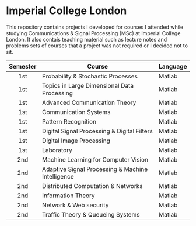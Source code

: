 # Imperial College London 

This repository contains projects I developed for courses I attended while studying Communications & Signal Processing (MSc) at Imperial College London. It also contais teaching material such as lecture notes and problems sets of courses that a project was not required or I decided not to sit.  


| Semester | Course                           | Language      |
| :------: | -------------------------------- | ------------- |
| 1st      | Probability & Stochastic Processes		      | Matlab        |
| 1st      | Topics in Large Dimensional Data Processing	      | Matlab        |
| 1st      | Advanced Communication Theory	      | Matlab        |
| 1st      | Communication Systems	      | Matlab        |
| 1st      | Pattern Recognition	      | Matlab        |
| 1st      | Digital Signal Processing & Digital Filters	      | Matlab        |
| 1st      | Digital Image Processing	      | Matlab        |
| 1st      | Laboratory	      | Matlab        |
| 2nd      | Machine Learning for Computer Vision     | Matlab          |
| 2nd      | Adaptive Signal Processing & Machine Intelligence     | Matlab          |
| 2nd      | Distributed Computation & Networks     | Matlab          |
| 2nd      | Information Theory     | Matlab          |
| 2nd      | Network & Web security     | Matlab          |
| 2nd      | Traffic Theory & Queueing Systems     | Matlab          |
